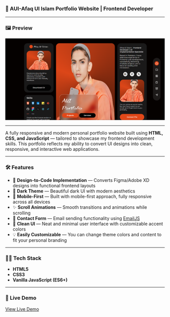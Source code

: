 

### 🚀 AUI-Afaq Ul Islam Portfolio Website | Frontend Developer

---

### 🖼️ Preview

![Portfolio Preview](./assets/img/preview.png)

---

A fully responsive and modern personal portfolio website built using **HTML, CSS, and JavaScript** — tailored to showcase my frontend development skills. This portfolio reflects my ability to convert UI designs into clean, responsive, and interactive web applications.

---

### 🛠️ Features

- 🎨 **Design-to-Code Implementation** — Converts Figma/Adobe XD designs into functional frontend layouts
- 🌙 **Dark Theme** — Beautiful dark UI with modern aesthetics
- 📱 **Mobile-First** — Built with mobile-first approach, fully responsive across all devices
- ✨ **Scroll Animations** — Smooth transitions and animations while scrolling
- 📩 **Contact Form** — Email sending functionality using [EmailJS](https://www.emailjs.com/)
- 🎯 **Clean UI** — Neat and minimal user interface with customizable accent colors
- 💡 **Easily Customizable** — You can change theme colors and content to fit your personal branding

---

### 🧑‍💻 Tech Stack

- **HTML5**
- **CSS3**
- **Vanilla JavaScript (ES6+)**

---

### 📌 Live Demo

[View Live Demo](https://aui.vercel.app/)


